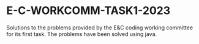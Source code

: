 # E-C-WORKCOMM-TASK1-2023
Solutions to the problems provided by the E&amp;C coding working committee for its first task. The problems have been solved using java.

